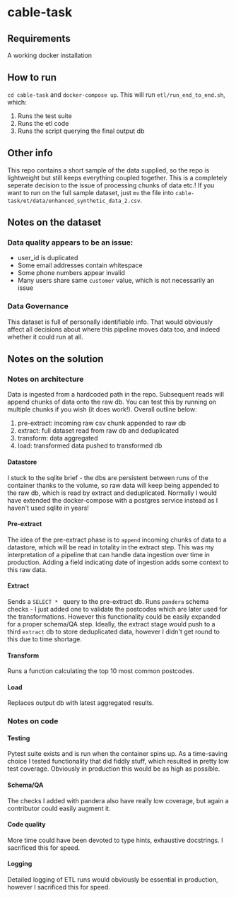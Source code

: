 # cable-task

## Requirements

A working docker installation

## How to run

`cd cable-task` and `docker-compose up`. This will run `etl/run_end_to_end.sh`, which:
1. Runs the test suite
2. Runs the etl code 
3. Runs the script querying the final output db

## Other info

This repo contains a short sample of the data supplied, so the repo is lightweight but still keeps everything coupled together. This is a completely seperate decision to the issue of processing chunks of data etc.! If you want to run on the full sample dataset, just `mv` the file into `cable-task/et/data/enhanced_synthetic_data_2.csv`.

## Notes on the dataset

### Data quality appears to be an issue:

* user_id is duplicated
* Some email addresses contain whitespace
* Some phone numbers appear invalid
* Many users share same `customer` value, which is not necessarily an issue

### Data Governance
This dataset is full of personally identifiable info. That would obviously affect all decisions about where this pipeline moves data too, and indeed whether it could run at all. 


## Notes on the solution

### Notes on architecture
Data is ingested from a hardcoded path in the repo. Subsequent reads will append chunks of data onto the raw db. You can test this by running on multiple chunks if you wish (it does work!). Overall outline below:

1. pre-extract: incoming raw csv chunk appended to raw db
2. extract: full dataset read from raw db and deduplicated
3. transform: data aggregated
4. load: transformed data pushed to transformed db

#### Datastore
I stuck to the sqlite brief - the dbs are persistent between runs of the container thanks to the volume, so raw data will keep being appended to the raw db, which is read by extract and deduplicated.
Normally I would have extended the docker-compose with a postgres service instead as I haven't used sqlite in years!

#### Pre-extract
The idea of the pre-extract phase is to `append` incoming chunks of data to a datastore, which will be read in totality in the extract step. This was my interpretation of a pipeline that can handle data ingestion over time in production. Adding a field indicating date of ingestion adds some context to this raw data. 

#### Extract
Sends a `SELECT * ` query to the pre-extract db. Runs `pandera` schema checks - I just added one to validate the postcodes which are later used for the transformations. However this functionality could be easily expanded for a proper schema/QA step. Ideally, the extract stage would push to a third `extract` db to store deduplicated data, however I didn't get round to this due to time shortage.

#### Transform
Runs a function calculating the top 10 most common postcodes.

#### Load
Replaces output db with latest aggregated results.

### Notes on code

#### Testing
Pytest suite exists and is run when the container spins up. As a time-saving choice I tested functionality that did fiddly stuff, which resulted in pretty low test coverage. Obviously in production this would be as high as possible.

#### Schema/QA
The checks I added with pandera also have really low coverage, but again a contributor could easily augment it.

#### Code quality
More time could have been devoted to type hints, exhaustive docstrings. I sacrificed this for speed.

#### Logging
Detailed logging of ETL runs would obviously be essential in production, however I sacrificed this for speed.  

